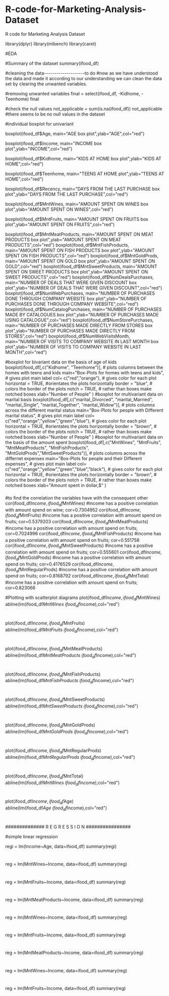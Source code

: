 # R-code-for-Marketing-Analysis-Dataset
R code for Marketing Analysis Dataset

library(dplyr)
library(mlbench)
library(caret)

#EDA

#Summary of the dataset 
summary(ifood_df)

#cleaning the data--------------------to do
#now as we have understood the data and made it according to our understanding we can clean the data set by clearing the unwanted variables.

#removing unwanted variables
final = select(ifood_df, -Kidhome, -Teenhome)
final

#check the null values
not_applicable = sum(is.na(ifood_df))
not_applicable
#there seems to be no null values in the dataset

#individual boxplot for univariant

boxplot(ifood_df$Age, main="AGE box plot",ylab="AGE",col="red")

boxplot(ifood_df$Income, main="INCOME box plot",ylab="INCOME",col="red")

boxplot(ifood_df$Kidhome, main="KIDS AT HOME box plot",ylab="KIDS AT HOME",col="red")

boxplot(ifood_df$Teenhome, main="TEENS AT HOME plot",ylab="TEENS AT HOME",col="red")

boxplot(ifood_df$Recency, main="DAYS FROM THE LAST PURCHASE box plot",ylab="DAYS FROM THE LAST PURCHASE",col="red")

boxplot(ifood_df$MntWines, main="AMOUNT SPENT ON WINES box plot",ylab="AMOUNT SPENT ON WINES",col="red")

boxplot(ifood_df$MntFruits, main="AMOUNT SPENT ON FRUITS box plot",ylab="AMOUNT SPENT ON FRUITS",col="red")

boxplot(ifood_df$MntMeatProducts, main="AMOUNT SPENT ON MEAT PRODUCTS box plot",ylab="AMOUNT SPENT ON MEAT PRODUCTS",col="red")
boxplot(ifood_df$MntFishProducts, main="AMOUNT SPENT ON FISH PRODUCTS box plot",ylab="AMOUNT SPENT ON FISH PRODUCTS",col="red")
boxplot(ifood_df$MntGoldProds, main="AMOUNT SPENT ON GOLD box plot",ylab="AMOUNT SPENT ON GOLD",col="red")
boxplot(ifood_df$MntSweetProducts, main="AMOUNT SPENT ON SWEET PRODUCTS box plot",ylab="AMOUNT SPENT ON SWEET PRODUCTS",col="red")
boxplot(ifood_df$NumDealsPurchases, main="NUMBER OF DEALS THAT WERE GIVEN DISCOUNT box plot",ylab="NUMBER OF DEALS THAT WERE GIVEN DISCOUNT",col="red")
boxplot(ifood_df$NumWebPurchases, main="NUMBER OF PURCHASES DONE THROUGH COMPANY WEBSITE box plot",ylab="NUMBER OF PURCHASES DONE THROUGH COMPANY WEBSITE",col="red")
boxplot(ifood_df$NumCatalogPurchases, main="NUMBER OF PURCHASES MADE BY CATALOGUES box plot",ylab="NUMBER OF PURCHASES MADE USING CATALOGUE",col="red")
boxplot(ifood_df$NumStorePurchases, main="NUMBER OF PURCHASES MADE DIRECTLY FROM STORES box plot",ylab="NUMBER OF PURCHASES MADE DIRECTLY FROM STORES",col="red")
boxplot(ifood_df$NumWebVisitsMonth, main="NUMBER OF VISITS TO COMPANY WEBSITE IN LAST MONTH box plot",ylab="NUMBER OF VISITS TO COMPANY WEBSITE IN LAST MONTH",col="red")

#boxplot for bivariant data on the basis of age of kids
boxplot(ifood_df[,c("Kidhome", "Teenhome")],  # plots columns between the homes with teens and kids
        main="Box-Plots for homes with teens and kids", # gives plot main label
        col= c("red","orange"), # gives color for each plot
        horizontal = TRUE, #orientates the plots horizontally
        border = "blue", # colors the border of the plots
        notch = TRUE, # rather than boxes make notched boxes
        xlab="Number of People"
)
#boxplot for multivariant data on marital basis
boxplot(ifood_df[,c("marital_Divorced", "marital_Married", "marital_Single", "marital_Together", "marital_Widow")],  # plots columns across the different marital status
        main="Box-Plots for people with Different marital status", # gives plot main label
        col= c("red","orange","yellow","green","blue"), # gives color for each plot
        horizontal = TRUE, #orientates the plots horizontally
        border = "brown", # colors the border of the plots
        notch = TRUE, # rather than boxes make notched boxes
        xlab="Number of People"
)
#boxplot for multivariant data on the basis of the amount spent
boxplot(ifood_df[,c("MntWines", "MntFruits", "MntMeatProducts", "MntFishProducts", "MntGoldProds","MntSweetProducts")],  # plots columns across the differnet expenses
        main="Box-Plots for people and their Different expenses", # gives plot main label
        col= c("red","orange","yellow","green","blue","black"), # gives color for each plot
        horizontal = TRUE, #orientates the plots horizontally
        border = "brown", # colors the border of the plots
        notch = TRUE, # rather than boxes make notched boxes
        xlab="Amount spent in dollar,$"
)

###
#to find the correlation the variables have with the consequent other 
cor(ifood_df$Income,ifood_df$MntWines)
#income has a positive correlation with amount spend on wine; cor=0.7304952
cor(ifood_df$Income,ifood_df$MntFruits)
#income has a positive correlation with amount spend on fruits; cor=0.5379203
cor(ifood_df$Income,ifood_df$MntMeatProducts)
#income has a positive correlation with amount spend on fruits; cor=0.7024996
cor(ifood_df$Income,ifood_df$MntFishProducts)
#income has a positive correlation with amount spend on fruits; cor=0.551758
cor(ifood_df$Income,ifood_df$MntSweetProducts)
#income has a positive correlation with amount spend on fruits; cor=0.555601
cor(ifood_df$Income,ifood_df$MntGoldProds)
#income has a positive correlation with amount spend on fruits; cor=0.4176529
cor(ifood_df$Income,ifood_df$MntRegularProds)
#income has a positive correlation with amount spend on fruits; cor=0.8168792
cor(ifood_df$Income,ifood_df$MntTotal)
#income has a positive correlation with amount spend on fruits; cor=0.823066

#Plotting with scatterplot diagrams
plot(ifood_df$Income,ifood_df$MntWines)
abline(lm(ifood_df$MntWines~ifood_df$Income),col="red")
#
plot(ifood_df$Income,ifood_df$MntFruits)
abline(lm(ifood_df$MntFruits~ifood_df$Income),col="red")
#
plot(ifood_df$Income,ifood_df$MntMeatProducts)
abline(lm(ifood_df$MntMeatProducts~ifood_df$Income),col="red")
#
plot(ifood_df$Income,ifood_df$MntFishProducts)
abline(lm(ifood_df$MntFishProducts~ifood_df$Income),col="red")
#
plot(ifood_df$Income,ifood_df$MntSweetProducts)
abline(lm(ifood_df$MntSweetProducts~ifood_df$Income),col="red")
#
plot(ifood_df$Income,ifood_df$MntGoldProds)
abline(lm(ifood_df$MntGoldProds~ifood_df$Income),col="red")
#
plot(ifood_df$Income,ifood_df$MntRegularProds)
abline(lm(ifood_df$MntRegularProds~ifood_df$Income),col="red")
#
plot(ifood_df$Income,ifood_df$MntTotal)
abline(lm(ifood_df$MntWines~ifood_df$Income),col="red")
#
plot(ifood_df$Income,ifood_df$Age)
abline(lm(ifood_df$Age~ifood_df$Income),col="red")
#

############## R E G R E S S I O N ################

#simple linear regression

regi = lm(Income~Age, data=ifood_df)
summary(regi)
#
reg = lm(MntWines~Income, data=ifood_df)
summary(reg)
#
reg = lm(MntFruits~Income, data=ifood_df)
summary(reg)
#
reg = lm(MntMeatProducts~Income, data=ifood_df)
summary(reg)
#
reg = lm(MntWines~Income, data=ifood_df)
summary(reg)
#
reg = lm(MntFruits~Income, data=ifood_df)
summary(reg)
#
reg = lm(MntMeatProducts~Income, data=ifood_df)
summary(reg)
#
reg = lm(MntWines~Income, data=ifood_df)
summary(reg)
#
reg = lm(MntFruits~Income, data=ifood_df)
summary(reg)
#
